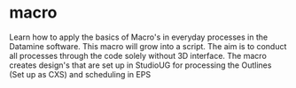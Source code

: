 # macro
Learn how to apply the basics of Macro's in everyday processes in the Datamine software.
This macro will grow into a script. The aim is to conduct all processes through the code solely without 3D interface. 
The macro creates design's that are set up in StudioUG for processing the Outlines (Set up as CXS) and scheduling in EPS
